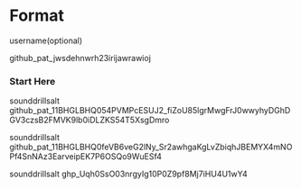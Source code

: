 # Format
username(optional)

github_pat_jwsdehnwrh23irijawrawioj

### Start Here

sounddrillsalt
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

sounddrillsalt
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

sounddrillsalt
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
